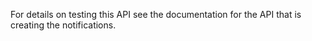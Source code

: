 For details on testing this API see the documentation for the API that is creating the notifications.